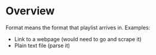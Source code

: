 # Overview

Format means the format that playlist arrives in. Examples:

* Link to a webpage (would need to go and scrape it)
* Plain text file (parse it)
